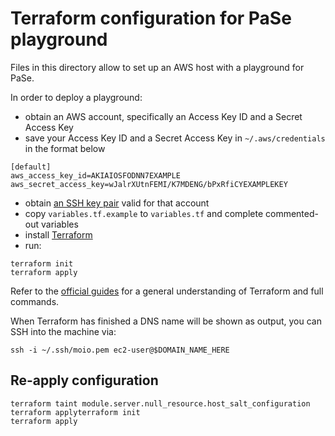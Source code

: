 # Terraform configuration for PaSe playground

Files in this directory allow to set up an AWS host with a playground for PaSe.

In order to deploy a playground:

- obtain an AWS account, specifically an Access Key ID and a Secret Access Key
- save your Access Key ID and a Secret Access Key in `~/.aws/credentials` in the format below
```
[default]
aws_access_key_id=AKIAIOSFODNN7EXAMPLE
aws_secret_access_key=wJalrXUtnFEMI/K7MDENG/bPxRfiCYEXAMPLEKEY
```
- obtain [an SSH key pair](http://docs.aws.amazon.com/AWSEC2/latest/UserGuide/ec2-key-pairs.html#having-ec2-create-your-key-pair) valid for that account
- copy `variables.tf.example` to `variables.tf` and complete commented-out variables
- install [Terraform](https://www.terraform.io/downloads.html)
- run:
```
terraform init
terraform apply
```

Refer to the [official guides](https://www.terraform.io/docs/index.html) for a general understanding of Terraform and full commands.

When Terraform has finished a DNS name will be shown as output, you can SSH into the machine via:

```
ssh -i ~/.ssh/moio.pem ec2-user@$DOMAIN_NAME_HERE
```

## Re-apply configuration

```
terraform taint module.server.null_resource.host_salt_configuration
terraform applyterraform init
terraform apply
```
